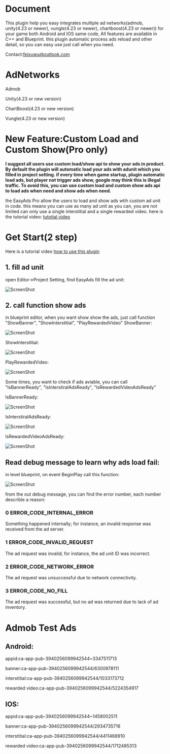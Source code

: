 # Document

This plugin help you easy integrates multiple ad networks(admob, unity(4.23 or newer), vungle(4.23 or newer), chartboost(4.23 or newer)) for your game both Android and IOS same code,
All features are available in C++ and Blueprint. this plugin automatic process ads reload and other detail, so
 you can easy use just call when you need.
 
 Contact:feixuwu@outlook.com
 
 
 # AdNetworks
 Admob
 
 Unity(4.23 or new version)
 
 ChartBoost(4.23 or new version)
 
 Vungle(4.23 or new version)
 
 # New Feature:Custom Load and Custom Show(Pro only)
  
  **I suggest all users use custom load/show api to show your ads in product. By default the plugin will automatic load your ads with adunit which you filled in project setting.
  if every time when game startup, plugin automatic load ads, but player not trigger ads show, google may think this is illegal traffic. To avoid this, you can use custom load and custom show ads api to load ads when need and show ads when need.**
  
   the EasyAds Pro allow the users to load and show ads wtih custom ad unit in code. this means you can use as many ad unit as you can,
 you are not limited can only use a single interstitial and a single rewarded video.
 here is the tutorial video:  [tutotial video](https://youtu.be/vI-uF5lHc64)
 
 # Get Start(2 step)
 
 Here is a tutorial video 
 [how to use this plugin](https://youtu.be/uoAdOpi1wCQ)
 
 ## 1. fill ad unit
   open Editor->Project Setting, find EasyAds fill the ad unit:
 
  ![ScreenShot](img/setting.PNG)
  
  
 ## 2. call function show ads
 in blueprint editor, when you want show show the ads, just call function "ShowBanner", "ShowInterstitial", "PlayRewardedVideo"
  ShowBanner:
  
  ![ScreenShot](img/showbanner.PNG)
  
  ShowInterstitial:
  
  ![ScreenShot](img/showinterstital.PNG)
  
  PlayRewardedVideo:
  
  ![ScreenShot](img/playvideo.PNG)
  
 Some times, you want to check if ads aviable, you can call "IsBannerReady", "IsInterstiralAdsReady", "IsRewardedVideoAdsReady"
  
  IsBannerReady:
  
  ![ScreenShot](img/checkBaner.PNG)
  
  IsInterstiralAdsReady:
  
   ![ScreenShot](img/checkInterstital.PNG)
   
  IsRewardedVideoAdsReady:
  
   ![ScreenShot](img/checkvideo.PNG)
   
   ## Read debug message to learn why ads load fail:
   
   in level blueprint, on event BeginPlay call this function:
   
  ![ScreenShot](img/debug.png)
  
  from the out debug message, you can find the error number, each number describle a reason:
  
  ### 0 ERROR_CODE_INTERNAL_ERROR
  
  Something happened internally; for instance, an invalid response was received from the ad server.
  
  ### 1 ERROR_CODE_INVALID_REQUEST
  
  The ad request was invalid; for instance, the ad unit ID was incorrect.
  
  ### 2 ERROR_CODE_NETWORK_ERROR
  
  The ad request was unsuccessful due to network connectivity.
  
  ### 3 ERROR_CODE_NO_FILL
  
  The ad request was successful, but no ad was returned due to lack of ad inventory.
  
# Admob Test Ads

## Android: 

appid:ca-app-pub-3940256099942544~3347511713

banner:ca-app-pub-3940256099942544/6300978111

interstitial:ca-app-pub-3940256099942544/1033173712

rewarded video:ca-app-pub-3940256099942544/5224354917

## IOS: 

appid:ca-app-pub-3940256099942544~1458002511

banner:ca-app-pub-3940256099942544/2934735716

interstitial:ca-app-pub-3940256099942544/4411468910

rewarded video:ca-app-pub-3940256099942544/1712485313



  
